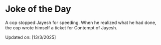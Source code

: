 # Joke of the Day

<!-- #joke -->
A cop stopped Jayesh for speeding. When he realized what he had done, the cop wrote himself a ticket for Contempt of Jayesh.

Updated on: [13/3/2025]
<!-- #jokeEnd -->